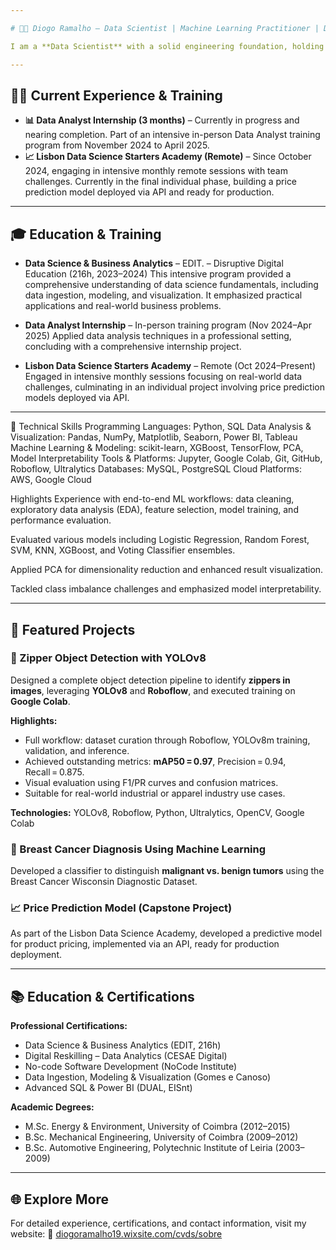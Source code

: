 ```yaml
---

# 👨‍💻 Diogo Ramalho – Data Scientist | Machine Learning Practitioner | Data Analyst in Training

I am a **Data Scientist** with a solid engineering foundation, holding a Master’s in Energy & Environment (University of Coimbra) and a Bachelor’s in Automotive Engineering (Polytechnic Institute of Leiria). My experience spans project development, production management, quality control, and product shipment. Currently transitioning to data science, I focus on machine learning, data analysis, and predictive modeling.

---
```


## 🧑‍💻 Current Experience & Training

* **📊 Data Analyst Internship (3 months)** – Currently in progress and nearing completion. Part of an intensive in-person Data Analyst training program from November 2024 to April 2025.
* **📈 Lisbon Data Science Starters Academy (Remote)** – Since October 2024, engaging in intensive monthly remote sessions with team challenges. Currently in the final individual phase, building a price prediction model deployed via API and ready for production.

---

## 🎓 Education & Training

* **Data Science & Business Analytics** – EDIT. – Disruptive Digital Education (216h, 2023–2024)
  This intensive program provided a comprehensive understanding of data science fundamentals, including data ingestion, modeling, and visualization. It emphasized practical applications and real-world business problems.

* **Data Analyst Internship** – In-person training program (Nov 2024–Apr 2025)
  Applied data analysis techniques in a professional setting, concluding with a comprehensive internship project.

* **Lisbon Data Science Starters Academy** – Remote (Oct 2024–Present)
  Engaged in intensive monthly sessions focusing on real-world data challenges, culminating in an individual project involving price prediction models deployed via API.

---

🧠 Technical Skills
Programming Languages: Python, SQL
Data Analysis & Visualization: Pandas, NumPy, Matplotlib, Seaborn, Power BI, Tableau
Machine Learning & Modeling: scikit-learn, XGBoost, TensorFlow, PCA, Model Interpretability
Tools & Platforms: Jupyter, Google Colab, Git, GitHub, Roboflow, Ultralytics
Databases: MySQL, PostgreSQL
Cloud Platforms: AWS, Google Cloud

Highlights
Experience with end-to-end ML workflows: data cleaning, exploratory data analysis (EDA), feature selection, model training, and performance evaluation.

Evaluated various models including Logistic Regression, Random Forest, SVM, KNN, XGBoost, and Voting Classifier ensembles.

Applied PCA for dimensionality reduction and enhanced result visualization.

Tackled class imbalance challenges and emphasized model interpretability.

---

## 📂 Featured Projects

### 🧷 Zipper Object Detection with YOLOv8

Designed a complete object detection pipeline to identify **zippers in images**, leveraging **YOLOv8** and **Roboflow**, and executed training on **Google Colab**.

**Highlights:**

* Full workflow: dataset curation through Roboflow, YOLOv8m training, validation, and inference.
* Achieved outstanding metrics: **mAP50 = 0.97**, Precision = 0.94, Recall = 0.875.
* Visual evaluation using F1/PR curves and confusion matrices.
* Suitable for real-world industrial or apparel industry use cases.

**Technologies:** YOLOv8, Roboflow, Python, Ultralytics, OpenCV, Google Colab



### 🔬 Breast Cancer Diagnosis Using Machine Learning

Developed a classifier to distinguish **malignant vs. benign tumors** using the Breast Cancer Wisconsin Diagnostic Dataset.



### 📈 Price Prediction Model (Capstone Project)

As part of the Lisbon Data Science Academy, developed a predictive model for product pricing, implemented via an API, ready for production deployment.

---

## 📚 Education & Certifications

**Professional Certifications:**  
- Data Science & Business Analytics (EDIT, 216h)  
- Digital Reskilling – Data Analytics (CESAE Digital)  
- No-code Software Development (NoCode Institute)  
- Data Ingestion, Modeling & Visualization (Gomes e Canoso)  
- Advanced SQL & Power BI (DUAL, EISnt)

**Academic Degrees:**  
- M.Sc. Energy & Environment, University of Coimbra (2012–2015)  
- B.Sc. Mechanical Engineering, University of Coimbra (2009–2012)  
- B.Sc. Automotive Engineering, Polytechnic Institute of Leiria (2003–2009)

---

## 🌐 Explore More

For detailed experience, certifications, and contact information, visit my website:
🔗 [diogoramalho19.wixsite.com/cvds/sobre](https://diogoramalho19.wixsite.com/cvds/sobre)

